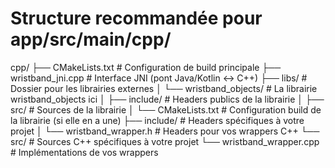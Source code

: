 # Structure recommandée pour app/src/main/cpp/

cpp/
├── CMakeLists.txt                 # Configuration de build principale
├── wristband_jni.cpp             # Interface JNI (pont Java/Kotlin ↔ C++)
├── libs/                         # Dossier pour les librairies externes
│   └── wristband_objects/        # La librairie wristband_objects ici
│       ├── include/              # Headers publics de la librairie
│       ├── src/                  # Sources de la librairie
│       └── CMakeLists.txt        # Configuration build de la librairie (si elle en a une)
├── include/                      # Headers spécifiques à votre projet
│   └── wristband_wrapper.h       # Headers pour vos wrappers C++
└── src/                          # Sources C++ spécifiques à votre projet
    └── wristband_wrapper.cpp     # Implémentations de vos wrappers
